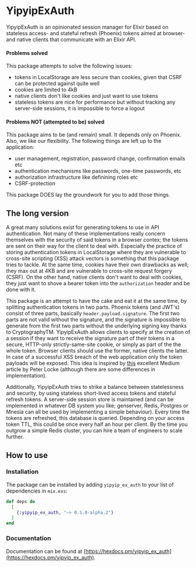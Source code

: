 # YipyipExAuth

YipyipExAuth is an opinionated session manager for Elixir based on stateless access- and stateful refresh (Phoenix) tokens aimed at browser- and native clients that communicate with an Elixir API.

#### Problems solved

This package attempts to solve the following issues:

- tokens in LocalStorage are less secure than cookies, given that CSRF can be protected against quite well
- cookies are limited to 4kB
- native clients don't like cookies and just want to use tokens
- stateless tokens are nice for performance but without tracking any server-side sessions, it is impossible to force a logout

#### Problems NOT (attempted to be) solved

This package aims to be (and remain) small. It depends only on Phoenix. Also, we like our flexibility. The following things are left up to the application:

- user management, registration, password change, confirmation emails etc
- authentication mechanisms like passwords, one-time passwords, etc
- authorization infrastructure like definining roles etc
- CSRF-protection

This package DOES lay the groundwork for you to add those things.

## The long version

A great many solutions exist for generating tokens to use in API authentication. Not many of these implementations really concern themselves with the security of said tokens in a browser contex; the tokens are sent on their way for the client to deal with. Especially the practice of storing authentication tokens in LocalStorage where they are vulnerable to cross-site scripting (XSS) attack vectors is something that this package tries to tackle. At the same time, cookies have their own drawbacks as well; they max out at 4KB and are vulnerable to cross-site request forgery (CSRF). On the other hand, native clients don't want to deal with cookies, they just want to shove a bearer token into the `authorization` header and be done with it.

This package is an attempt to have the cake and eat it at the same time, by splitting authentication tokens in two parts. Phoenix tokens (and JWT's) consist of three parts, basically `header.payload.signature`. The first two parts are not valid without the signature, and the signature is impossible to generate from the first two parts without the underlying signing key thanks to CryptographyTM. YipyipExAuth allows clients to specify at the creation of a session if they want to receive the signature part of their tokens in a secure, HTTP-only strictly-same-site cookie, or simply as part of the the whole token. Browser clients should use the former, native clients the latter. In case of a successful XSS breach of the web application only the token payloads will be exposed. This idea is inspired by [this](https://medium.com/lightrail/getting-token-authentication-right-in-a-stateless-single-page-application-57d0c6474e3) excellent Medium article by Peter Locke (although there are some differences in implementation).

Additionally, YipyipExAuth tries to strike a balance between statelessness and security, by using stateless short-lived access tokens and stateful refresh tokens. A server-side session store is maintained (and can be implemented in whatever DB system you like; genserver, Redis, Postgres or Mnesia can all be used by implementing a simple behaviour). Every time the tokens are refreshed, this database is queried. Depending on your access token TTL, this could be once every half an hour per client. By the time you outgrow a simple Redis cluster, you can hire a team of engineers to scale further.


## How to use

### Installation

The package can be installed by adding `yipyip_ex_auth` to your list of dependencies in `mix.exs`:

```elixir
def deps do
  [
    {:yipyip_ex_auth, "~> 0.1.0-alpha.2"}
  ]
end
```

### Documentation

Documentation can be found at [https://hexdocs.pm/yipyip_ex_auth](https://hexdocs.pm/yipyip_ex_auth).

